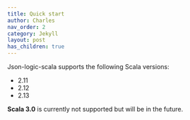 ```yaml
---
title: Quick start
author: Charles
nav_order: 2
category: Jekyll
layout: post
has_children: true
---
```


Json-logic-scala supports the following Scala versions:
* 2.11
* 2.12
* 2.13

**Scala 3.0** is currently not supported but will be in the future.
